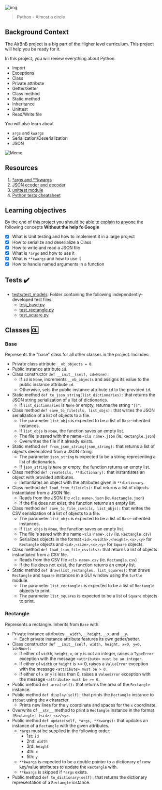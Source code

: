 ![img](https://assets.imaginablefutures.com/media/images/ALX_Logo.max-200x150.png)

> Python - Almost a circle

## Background Context

The AirBnB project is a big part of the Higher level curriculum. This project will help you be ready for it.

In this project, you will review everything about Python:

- Import
- Exceptions
- Class
- Private attribute
- Getter/Setter
- Class method
- Static method
- Inheritance
- Unittest
- Read/Write file

You will also learn about

- `args` and `kwargs`
- Serialization/Deserialization
- JSON

![Meme](https://media2.giphy.com/media/unQ3IJU2RG7DO/200w.webp?cid=ecf05e47vwvnanfaua5wktd4b2fknxalp7wtxh6peo7mok14&rid=200w.webp&ct=g)

## Resources

1. [\*args and \*\*kwargs](https://yasoob.me/2013/08/04/args-and-kwargs-in-python-explained/)
2. [JSON ecoder and decoder](https://docs.python.org/3/library/json.html)
3. [unittest module](https://docs.python.org/3.4/library/unittest.html#module-unittest)
4. [Python tests cheatsheet](https://www.pythonsheets.com/notes/python-tests.html)

## Learning objectives

By the end of this project you should be able to [explain to anyone](https://fs.blog/feynman-learning-technique/) the following concepts **Without the help fo Google**

- [x] What is Unit testing and how to implement it in a large project
- [x] How to serialize and deserialize a Class
- [x] How to write and read a JSON file
- [x] What is `*args` and how to use it
- [x] What is `**kwargs` and how to use it
- [x] How to handle named arguments in a function

## Tests :heavy_check_mark:

- [tests/test_models](./tests/test_models): Folder containing the following
  independently-developed test files:
  - [test_base.py](./tests/test_models/test_base.py)
  - [test_rectangle.py](./tests/test_models/test_rectangle.py)
  - [test_square.py](./tests/test_models/test_square.py)

## Classes :cl:

### Base

Represents the "base" class for all other classes in the project. Includes:

- Private class attribute `__nb_objects = 0`.
- Public instance attribute `id`.
- Class constructor `def __init__(self, id=None):`
  - If `id` is `None`, increments `__nb_objects` and assigns its value to the
    public instance attribute `id`.
  - Otherwise, sets the public instance attribute `id` to the provided `id`.
- Static method `def to_json_string(list_dictionaries):` that returns the JSON
  string serialization of a list of dictionaries.
  - If `list_dictionaries` is `None` or empty, returns the string `"[]"`.
- Class method `def save_to_file(cls, list_objs):` that writes the JSON
  serialization of a list of objects to a file.
  - The parameter `list_objs` is expected to be a list of `Base`-inherited
    instances.
  - If `list_objs` is `None`, the function saves an empty list.
  - The file is saved with the name `<cls name>.json` (ie. `Rectangle.json`)
  - Overwrites the file if it already exists.
- Static method `def from_json_string(json_string):` that returns a list of
  objects deserialized from a JSON string.
  - The parameter `json_string` is expected to be a string representing a
    list of dictionaries.
  - If `json_string` is `None` or empty, the function returns an empty list.
- Class method `def create(cls, **dictionary):` that instantiates an object with
  provided attributes.
  - Instantiates an object with the attributes given in `**dictionary`.
- Class method `def load_from_file(cls):` that returns a list of objects
  instantiated from a JSON file.
  - Reads from the JSON file `<cls name>.json` (ie. `Rectangle.json`)
  - If the file does not exist, the function returns an empty list.
- Class method `def save_to_file_csv(cls, list_objs):` that writes the CSV
  serialization of a list of objects to a file.
  - The parameter `list_objs` is expected to be a list of `Base`-inherited
    instances.
  - If `list_objs` is `None`, the function saves an empty list.
  - The file is saved with the name `<cls name>.csv` (ie. `Rectangle.csv`)
  - Serializes objects in the format `<id>,<width>,<height>,<x>,<y>` for
    `Rectangle` objects and `<id>,<size>,<x>,<y>` for `Square` objects.
- Class method `def load_from_file_csv(cls):` that returns a list of objects
  instantiated from a CSV file.
  - Reads from the CSV file `<cls name>.csv` (ie. `Rectangle.csv`)
  - If the file does not exist, the function returns an empty list.
- Static method `def draw(list_rectangles, list_squares):` that draws
  `Rectangle` and `Square` instances in a GUI window using the `turtle` module.
  - The parameter `list_rectangles` is expected to be a list of `Rectangle`
    objects to print.
  - The parameter `list_squares` is expected to be a list of `Square` objects
    to print.

### Rectangle

Represents a rectangle. Inherits from `Base` with:

- Private instance attributes `__width`, `__height`, `__x`, and `__y`.
  - Each private instance attribute features its own getter/setter.
- Class constructor `def __init__(self, width, height, x=0, y=0, id=None):`
  - If either of `width`, `height`, `x`, or `y` is not an integer, raises a
    `TypeError` exception with the message `<attribute> must be an integer`.
  - If either of `width` or `height` is >= 0, raises a `ValueError` exception
    with the message `<attribute> must be > 0`.
  - If either of `x` or `y` is less than 0, raises a `ValueError` exception
    with the message `<attribute> must be >= 0`.
- Public method `def area(self):` that returns the area of the `Rectangle`
  instance.
- Public method `def display(self):` that prints the `Rectangle` instance to
  `stdout` using the `#` character.
  - Prints new lines for the `y` coordinate and spaces for the `x` coordinate.
- Overwrite of `__str__` method to print a `Rectangle` instance in the format
  `[Rectangle] (<id>) <x>/<y>`.
- Public method `def update(self, *args, **kwargs):` that updates an instance
  of a `Rectangle` with the given attributes.
  - `*args` must be supplied in the following order:
    - 1st: `id`
    - 2nd: `width`
    - 3rd: `height`
    - 4th: `x`
    - 5th: `y`
  - `**kwargs` is expected to be a double pointer to a dictionary of new
    key/value attributes to update the `Rectangle` with.
  - `**kwargs` is skipped if `*args` exists.
- Public method `def to_dictionary(self):` that returns the dictionary
  representation of a `Rectangle` instance.
